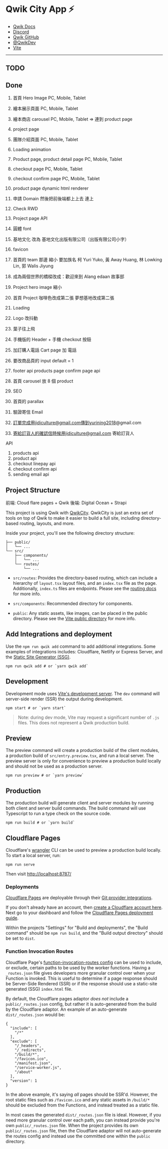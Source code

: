 # Qwik City App ⚡️

- [Qwik Docs](https://qwik.builder.io/)
- [Discord](https://qwik.builder.io/chat)
- [Qwik GitHub](https://github.com/BuilderIO/qwik)
- [@QwikDev](https://twitter.com/QwikDev)
- [Vite](https://vitejs.dev/)

---

## TODO

## Done

1. 首頁 Hero Image PC, Mobile, Tablet
2. 繪本展示頁面 PC, Mobile, Tablet
3. 繪本商店 carousel PC, Mobile, Tablet => 連到 product page
4. project page
5. 團隊介紹頁面 PC, Mobile, Tablet
6. Loading animation
7. Product page, product detail page PC, Mobile, Tablet
8. checkout page PC, Mobile, Tablet
9. checkout confirm page PC, Mobile, Tablet
10. product page dynamic html renderer
11. 申請 Domain 然後把前後端都上上去 連上
12. Check RWD
13. Project page API
14. 圓體 font
15. 基地文化 改為 基地文化出版有限公司（出版有限公司小字）
16. favicon
17. 首頁的 team 那邊 縮小 要加族名
    柯 Yuri Yuko, 黃 Away Huang, 林 Lowking Lin, 郭 Walis Jiyung
18. 成為兩個世界的橋樑改成：歡迎來到 Alang edaan 故事部
19. Project hero image 縮小
20. 首頁 Project 咖啡色改成第二張 夢想基地改成第二張
21. Loading
22. Logo 改抖動
23. 葉子往上飛
24. 手機版的 Header + 手機 checkout 按鈕
25. 加訂購人電話 Cart page 加 電話
26. 要改商品頁的 input default = 1
27. footer api products page confirm page api
28. 首頁 carousel 放 8 個 product
29. SEO
30. 首頁的 parallax
31. 驗證寄信 Email
32. 訂單完成用jidiculture@gmail.com傳到yurining2018@gmail.com

33. 寄給訂貨人的確認信時候用jidiculture@gmail.com 寄給訂貨人

API

1. products api
2. product api
3. checkout linepay api
4. checkout confirm api
5. sending email api

## Project Structure

前端: Cloud flare pages + Qwik
後端: Digital Ocean + Strapi

This project is using Qwik with [QwikCity](https://qwik.builder.io/qwikcity/overview/). QwikCity is just an extra set of tools on top of Qwik to make it easier to build a full site, including directory-based routing, layouts, and more.

Inside your project, you'll see the following directory structure:

```
├── public/
│   └── ...
└── src/
    ├── components/
    │   └── ...
    └── routes/
        └── ...
```

- `src/routes`: Provides the directory-based routing, which can include a hierarchy of `layout.tsx` layout files, and an `index.tsx` file as the page. Additionally, `index.ts` files are endpoints. Please see the [routing docs](https://qwik.builder.io/qwikcity/routing/overview/) for more info.

- `src/components`: Recommended directory for components.

- `public`: Any static assets, like images, can be placed in the public directory. Please see the [Vite public directory](https://vitejs.dev/guide/assets.html#the-public-directory) for more info.

## Add Integrations and deployment

Use the `npm run qwik add` command to add additional integrations. Some examples of integrations includes: Cloudflare, Netlify or Express Server, and the [Static Site Generator (SSG)](https://qwik.builder.io/qwikcity/guides/static-site-generation/).

```shell
npm run qwik add # or `yarn qwik add`
```

## Development

Development mode uses [Vite's development server](https://vitejs.dev/). The `dev` command will server-side render (SSR) the output during development.

```shell
npm start # or `yarn start`
```

> Note: during dev mode, Vite may request a significant number of `.js` files. This does not represent a Qwik production build.

## Preview

The preview command will create a production build of the client modules, a production build of `src/entry.preview.tsx`, and run a local server. The preview server is only for convenience to preview a production build locally and should not be used as a production server.

```shell
npm run preview # or `yarn preview`
```

## Production

The production build will generate client and server modules by running both client and server build commands. The build command will use Typescript to run a type check on the source code.

```shell
npm run build # or `yarn build`
```

## Cloudflare Pages

Cloudflare's [wrangler](https://github.com/cloudflare/wrangler) CLI can be used to preview a production build locally. To start a local server, run:

```
npm run serve
```

Then visit [http://localhost:8787/](http://localhost:8787/)

### Deployments

[Cloudflare Pages](https://pages.cloudflare.com/) are deployable through their [Git provider integrations](https://developers.cloudflare.com/pages/platform/git-integration/).

If you don't already have an account, then [create a Cloudflare account here](https://dash.cloudflare.com/sign-up/pages). Next go to your dashboard and follow the [Cloudflare Pages deployment guide](https://developers.cloudflare.com/pages/framework-guides/deploy-anything/).

Within the projects "Settings" for "Build and deployments", the "Build command" should be `npm run build`, and the "Build output directory" should be set to `dist`.

### Function Invocation Routes

Cloudflare Page's [function-invocation-routes config](https://developers.cloudflare.com/pages/platform/functions/routing/#functions-invocation-routes) can be used to include, or exclude, certain paths to be used by the worker functions. Having a `_routes.json` file gives developers more granular control over when your Function is invoked.
This is useful to determine if a page response should be Server-Side Rendered (SSR) or if the response should use a static-site generated (SSG) `index.html` file.

By default, the Cloudflare pages adaptor _does not_ include a `public/_routes.json` config, but rather it is auto-generated from the build by the Cloudflare adaptor. An example of an auto-generate `dist/_routes.json` would be:

```
{
  "include": [
    "/*"
  ],
  "exclude": [
    "/_headers",
    "/_redirects",
    "/build/*",
    "/favicon.ico",
    "/manifest.json",
    "/service-worker.js",
    "/about"
  ],
  "version": 1
}
```

In the above example, it's saying _all_ pages should be SSR'd. However, the root static files such as `/favicon.ico` and any static assets in `/build/*` should be excluded from the Functions, and instead treated as a static file.

In most cases the generated `dist/_routes.json` file is ideal. However, if you need more granular control over each path, you can instead provide you're own `public/_routes.json` file. When the project provides its own `public/_routes.json` file, then the Cloudflare adaptor will not auto-generate the routes config and instead use the committed one within the `public` directory.
